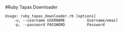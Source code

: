 #Ruby Tapas Downloader

```
Usage: ruby_tapas_downloader.rb [options]
    -u, --username USERNAME          Username/email
    -p, --password PASSWORD          Password
```
